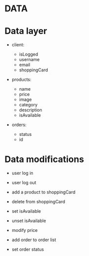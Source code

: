 # DATA

# Data layer

- client:

  - isLogged
  - username
  - email
  - shoppingCard

- products:

  - name
  - price
  - image
  - category
  - description
  - isAvailable

- orders:
  - status
  - id

# Data modifications

- user log in
- user log out

- add a product to shoppingCard
- delete from shoppingCard

- set isAvailable
- unset isAvailable
- modify price

- add order to order list
- set order status
